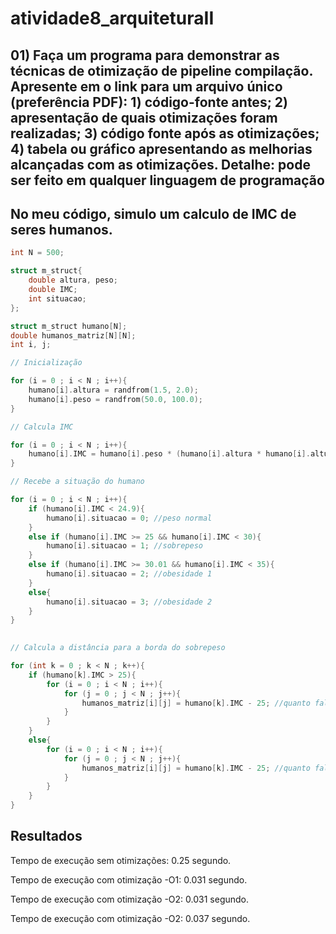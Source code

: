 # atividade8_arquiteturaII

## 01) Faça um programa para demonstrar as técnicas de otimização de pipeline compilação. Apresente em o link para um arquivo único (preferência PDF): 1) código-fonte antes; 2) apresentação de quais otimizações foram realizadas; 3) código fonte após as otimizações; 4) tabela ou gráfico apresentando as melhorias alcançadas com as otimizações. Detalhe: pode ser feito em qualquer linguagem de programação

## No meu código, simulo um calculo de IMC de seres humanos.

```C
int N = 500;

struct m_struct{
	double altura, peso;
	double IMC;
	int situacao;
};

struct m_struct humano[N];
double humanos_matriz[N][N];
int i, j;

// Inicialização

for (i = 0 ; i < N ; i++){
	humano[i].altura = randfrom(1.5, 2.0);
	humano[i].peso = randfrom(50.0, 100.0);
}

// Calcula IMC

for (i = 0 ; i < N ; i++){
	humano[i].IMC = humano[i].peso * (humano[i].altura * humano[i].altura);
}

// Recebe a situação do humano

for (i = 0 ; i < N ; i++){
	if (humano[i].IMC < 24.9){
		humano[i].situacao = 0; //peso normal
	}
	else if (humano[i].IMC >= 25 && humano[i].IMC < 30){
		humano[i].situacao = 1; //sobrepeso
	}
	else if (humano[i].IMC >= 30.01 && humano[i].IMC < 35){
		humano[i].situacao = 2; //obesidade 1
	}
	else{
		humano[i].situacao = 3; //obesidade 2
	}
}
	

// Calcula a distância para a borda do sobrepeso

for (int k = 0 ; k < N ; k++){
	if (humano[k].IMC > 25){
		for (i = 0 ; i < N ; i++){
			for (j = 0 ; j < N ; j++){
				humanos_matriz[i][j] = humano[k].IMC - 25; //quanto falta para sair do sobrepeso
			}
		}
	}
	else{
		for (i = 0 ; i < N ; i++){
			for (j = 0 ; j < N ; j++){
				humanos_matriz[i][j] = humano[k].IMC - 25; //quanto falta para chegar no sobrepeso
			}
		}
	}
}
```

## Resultados

Tempo de execução sem otimizações: 0.25 segundo.

Tempo de execução com otimização -O1: 0.031 segundo.

Tempo de execução com otimização -O2: 0.031 segundo.

Tempo de execução com otimização -O2: 0.037 segundo.
  
